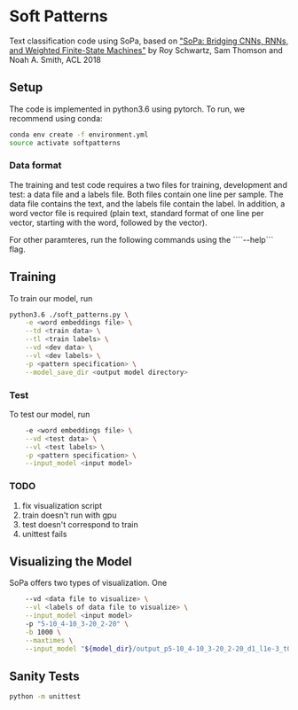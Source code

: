 # Soft Patterns
Text classification code using SoPa, based on ["SoPa: Bridging CNNs, RNNs, and Weighted Finite-State Machines"](https://arxiv.org/) by Roy Schwartz, Sam Thomson and Noah A. Smith, ACL 2018


## Setup

The code is implemented in python3.6 using pytorch. To run, we recommend using conda:

```bash
conda env create -f environment.yml
source activate softpatterns
```

### Data format
The training and test code requires a two files for training, development and test: a data file and a labels file.
Both files contain one line per sample. The data file contains the text, and the labels file contain the label.
In addition, a word vector file is required (plain text, standard format of one line per vector, starting with the word, followed by the vector).

For other paramteres, run the following commands using the ````--help``` flag.

## Training

To train our model, run

```bash
python3.6 ./soft_patterns.py \
    -e <word embeddings file> \
    --td <train data> \
    --tl <train labels> \
    --vd <dev data> \
    --vl <dev labels> \
    -p <pattern specification> \
    --model_save_dir <output model directory>
```

### Test
To test our model, run

```bash python3.6 ./soft_patterns_test.py \
    -e <word embeddings file> \
    --vd <test data> \
    --vl <test labels> \
    -p <pattern specification> \
    --input_model <input model>
```


### TODO

1. fix visualization script
2. train doesn't run with gpu
3. test doesn't correspond to train
4. unittest fails

## Visualizing the Model
SoPa offers two types of visualization. One
```bash python3.6 ./visualize.py \
    --vd <data file to visualize> \
    --vl <labels of data file to visualize> \
    --input_model <input model>
    -p "5-10_4-10_3-20_2-20" \
    -b 1000 \
    --maxtimes \
    --input_model "${model_dir}/output_p5-10_4-10_3-20_2-20_d1_l1e-3_t0.2_r_b_6B.100d_slScale0_epsScale0_3d79c4f/model_25.pth"
```


## Sanity Tests

```bash
python -m unittest
```
